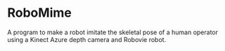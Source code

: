 # RoboMime
A program to make a robot imitate the skeletal pose of a human operator using a Kinect Azure depth camera and Robovie robot.
